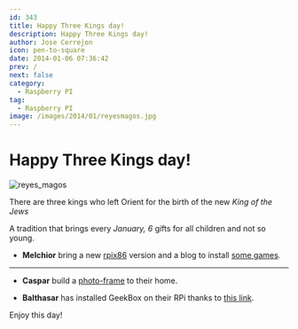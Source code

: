 ```yaml
---
id: 343
title: Happy Three Kings day!
description: Happy Three Kings day!
author: Jose Cerrejon
icon: pen-to-square
date: 2014-01-06 07:36:42
prev: /
next: false
category:
  - Raspberry PI
tag:
  - Raspberry PI
image: /images/2014/01/reyesmagos.jpg
---
```


# Happy Three Kings day!

![reyes_magos](/images/2014/01/reyesmagos.jpg)

There are three kings who left Orient for the birth of the new *King of the Jews*

A tradition that brings every *January, 6* gifts for all children and not so young.

* **Melchior** bring a new [rpix86](http://rpix86.patrickaalto.com/rpix86.zip) version and a blog to install [some games](http://ledgerlabs.us/raspberrypi/).

- - -
* **Caspar** build a [photo-frame](http://www.ofbrooklyn.com/2014/01/2/building-photo-frame-raspberry-pi-motion-detector/) to their home.

* **Balthasar** has installed GeekBox on their RPi thanks to [this link](http://translate.google.com/translate?sl=es&tl=en&js=n&prev=_t&hl=es&ie=UTF-8&u=http%3A%2F%2Fpicodotdev.github.io%2Fblog-bitix%2F2014%2F01%2Fraspberry-pi-como-media-center-con-geexbox%2F).

Enjoy this day!